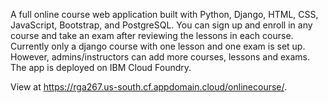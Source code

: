 A full online course web application built with Python, Django, HTML, CSS, JavaScript, Bootstrap, and PostgreSQL. You can sign up and enroll in any course and take an exam after reviewing the lessons in each course. Currently only a django course with one lesson and one exam is set up. However, admins/instructors can add more courses, lessons and exams. The app is deployed on IBM Cloud Foundry.

View at https://rga267.us-south.cf.appdomain.cloud/onlinecourse/.
